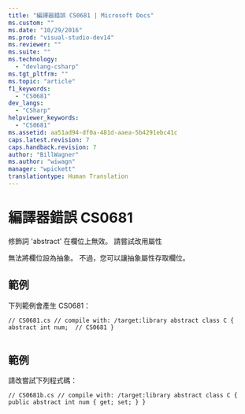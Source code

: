 ```yaml
---
title: "編譯器錯誤 CS0681 | Microsoft Docs"
ms.custom: ""
ms.date: "10/29/2016"
ms.prod: "visual-studio-dev14"
ms.reviewer: ""
ms.suite: ""
ms.technology: 
  - "devlang-csharp"
ms.tgt_pltfrm: ""
ms.topic: "article"
f1_keywords: 
  - "CS0681"
dev_langs: 
  - "CSharp"
helpviewer_keywords: 
  - "CS0681"
ms.assetid: aa51ad94-df0a-481d-aaea-5b4291ebc41c
caps.latest.revision: 7
caps.handback.revision: 7
author: "BillWagner"
ms.author: "wiwagn"
manager: "wpickett"
translationtype: Human Translation
---
```

# 編譯器錯誤 CS0681
修飾詞 'abstract' 在欄位上無效。 請嘗試改用屬性  
  
 無法將欄位設為抽象。 不過，您可以讓抽象屬性存取欄位。  
  
## 範例  
 下列範例會產生 CS0681：  
  
```  
// CS0681.cs // compile with: /target:library abstract class C { abstract int num;  // CS0681 }  
  
```  
  
## 範例  
 請改嘗試下列程式碼：  
  
```  
// CS0681b.cs // compile with: /target:library abstract class C { public abstract int num { get; set; } }  
```
